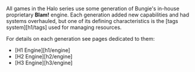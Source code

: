 All games in the Halo series use some generation of Bungie's in-house proprietary **Blam!** engine. Each generation added new capabilities and had systems overhauled, but one of its defining characteristics is the [tags system][h1/tags] used for managing resources.

For details on each generation see pages dedicated to them:
- [H1 Engine][h1/engine]
- [H2 Engine][h2/engine]
- [H3 Engine][h3/engine]
